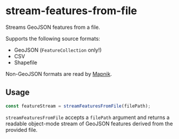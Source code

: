 # stream-features-from-file

Streams GeoJSON features from a file.

Supports the following source formats:
- GeoJSON (`FeatureCollection` only!)
- CSV
- Shapefile

Non-GeoJSON formats are read by [Mapnik](http://mapnik.org/documentation/node-mapnik/3.5/).

## Usage

```js
const featureStream = streamFeaturesFromFile(filePath);
```

`streamFeaturesFromFile` accepts a `filePath` argument and returns a readable object-mode stream of GeoJSON features derived from the provided file.
